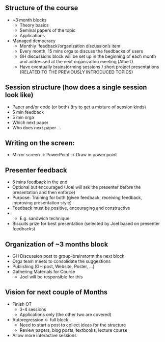 ## Structure of the course
* ~3 month blocks
  * Theory basics
  * Seminal papers of the topic
  * Applications
* Managed democracy
  * Monthly ‘feedback’/organization discussion’s item
  * Every month, 15 mins orga to discuss the feedbacks of users
  * GH discussions block will be set up in the beginning of each month and addressed at the next organization meeting (Albert)
  * Have eventually brainstorming sessions / short project presentations (RELATED TO THE PREVIOUSLY INTRODUCED TOPICS)
 
    
## Session structure (how does a single session look like)
  * Paper and/or code (or both) (try to get a mixture of session kinds)
  * 5 min feedback
  * 5 min orga
  * Which next paper
  * Who does next paper
…

## Writing on the screen:
* Mirror screen -> PowerPoint -> Draw in power point
  
## Presenter feedback
* 5 mins feedback in the end
* Optional but encouraged (Joel will ask the presenter before the presentation and then enforce)
* Purpose: Training for both (given feedback, receiving feedback, improving presentation style)
* Feedback must be positive, encouraging and constructive
* * E.g. sandwich technique
* Biscuits prize for best presentation (selected by Joel based on presenter feedbacks)


## Organization of ~3 months block
* GH Discussion post to group-brainstorm the next block
* Orga team meets to consolidate the suggestions
* Publishing (GH post, Website, Poster, …)
* Gathering Materials for Course
  *	Joel will be responsible for this



## Vision for next couple of Months
* Finish OT 
   * 3-4 sessions
   * Applications only (the other two are covered)
* Autoregression <- full block
  * Need to start a post to collect ideas for the structure
  *  Review papers, blog posts, textbooks, lecture course
* Allow more interactive sessions

